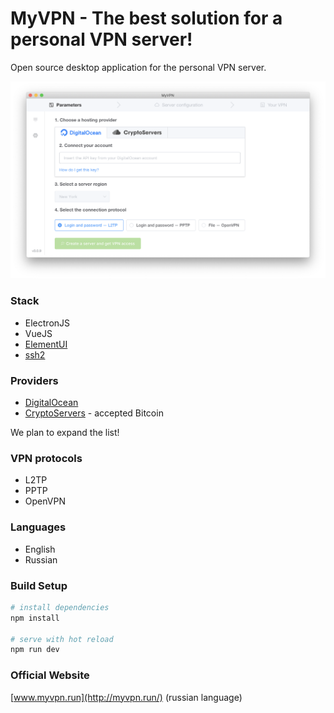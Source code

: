 # MyVPN - The best solution for a personal VPN server!

Open source desktop application for the personal VPN server.

![Screenshot](preview.png)

### Stack

* ElectronJS
* VueJS
* [ElementUI](https://element.eleme.io/)
* [ssh2](https://github.com/mscdex/ssh2)

### Providers

* [DigitalOcean](https://www.digitalocean.com/)
* [CryptoServers](https://cryptoservers.net/) - accepted Bitcoin

We plan to expand the list!

### VPN protocols

* L2TP
* PPTP
* OpenVPN

### Languages

* English
* Russian

### Build Setup

``` bash
# install dependencies
npm install

# serve with hot reload
npm run dev

```

### Official Website

[www.myvpn.run](http://myvpn.run/) (russian language)
